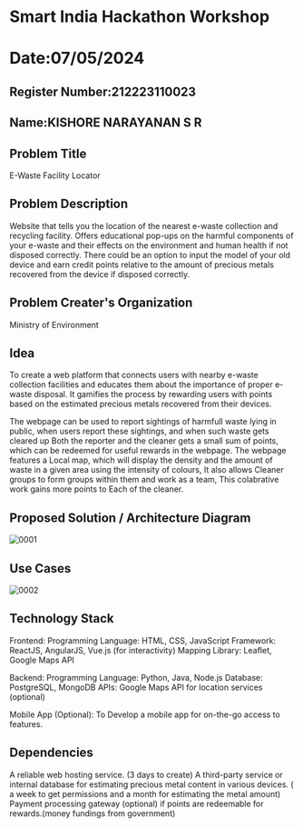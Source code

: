 # Smart India Hackathon Workshop
# Date:07/05/2024
## Register Number:212223110023
## Name:KISHORE NARAYANAN S R
## Problem Title
E-Waste Facility Locator
## Problem Description
Website that tells you the location of the nearest e-waste collection and recycling facility. Offers educational pop-ups on the harmful components of your e-waste and their effects on the environment and human health if not disposed correctly. There could be an option to input the model of your old device and earn credit points relative to the amount of precious metals recovered from the device if disposed correctly.
## Problem Creater's Organization
Ministry of Environment

## Idea
To create a web platform that connects users with nearby e-waste collection facilities and educates them about the importance of proper e-waste disposal. It gamifies the process by rewarding users with points based on the estimated precious metals recovered from their devices.

The webpage can be used to report sightings of harmfull waste lying in public, when users report these sightings, and when such waste gets cleared up Both the reporter and the cleaner gets a small sum of points, which can be redeemed for useful rewards in the webpage. The webpage features a Local map, which will display the density and the amount of waste in a given area using the intensity of colours, It also allows Cleaner groups to form groups within them and work as a team, This colabrative work gains more points to Each of the cleaner.

## Proposed Solution / Architecture Diagram
![0001](https://github.com/KISHORENARAYANANSR/SIHPS/assets/148202102/021a144a-a68c-4148-ac5a-5952b35f331e)


## Use Cases
![0002](https://github.com/KISHORENARAYANANSR/SIHPS/assets/148202102/6094519f-218f-4627-9997-91abf1174586)
  


## Technology Stack
Frontend:
Programming Language: HTML, CSS, JavaScript Framework: ReactJS, AngularJS, Vue.js (for interactivity) Mapping Library: Leaflet, Google Maps API

Backend:
Programming Language: Python, Java, Node.js Database: PostgreSQL, MongoDB APIs: Google Maps API for location services (optional)

Mobile App (Optional):
To Develop a mobile app for on-the-go access to features.

## Dependencies
A reliable web hosting service. (3 days to create)
A third-party service or internal database for estimating precious metal content in various devices. ( a week to get permissions and a month for estimating the metal amount)
Payment processing gateway (optional) if points are redeemable for rewards.(money fundings from government)
